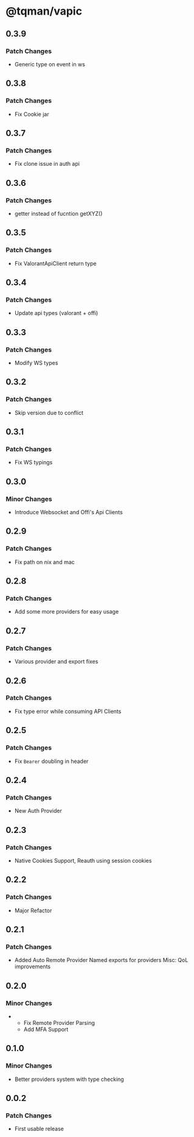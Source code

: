 # @tqman/vapic

## 0.3.9

### Patch Changes

- Generic type on event in ws

## 0.3.8

### Patch Changes

- Fix Cookie jar

## 0.3.7

### Patch Changes

- Fix clone issue in auth api

## 0.3.6

### Patch Changes

- getter instead of fucntion getXYZ()

## 0.3.5

### Patch Changes

- Fix ValorantApiClient return type

## 0.3.4

### Patch Changes

- Update api types (valorant + offi)

## 0.3.3

### Patch Changes

- Modify WS types

## 0.3.2

### Patch Changes

- Skip version due to conflict

## 0.3.1

### Patch Changes

- Fix WS typings

## 0.3.0

### Minor Changes

- Introduce Websocket and Offi's Api Clients

## 0.2.9

### Patch Changes

- Fix path on nix and mac

## 0.2.8

### Patch Changes

- Add some more providers for easy usage

## 0.2.7

### Patch Changes

- Various provider and export fixes

## 0.2.6

### Patch Changes

- Fix type error while consuming API Clients

## 0.2.5

### Patch Changes

- Fix `Bearer` doubling in header

## 0.2.4

### Patch Changes

- New Auth Provider

## 0.2.3

### Patch Changes

- Native Cookies Support, Reauth using session cookies

## 0.2.2

### Patch Changes

- Major Refactor

## 0.2.1

### Patch Changes

- Added Auto Remote Provider
  Named exports for providers
  Misc: QoL improvements

## 0.2.0

### Minor Changes

- - Fix Remote Provider Parsing
  - Add MFA Support

## 0.1.0

### Minor Changes

- Better providers system with type checking

## 0.0.2

### Patch Changes

- First usable release
